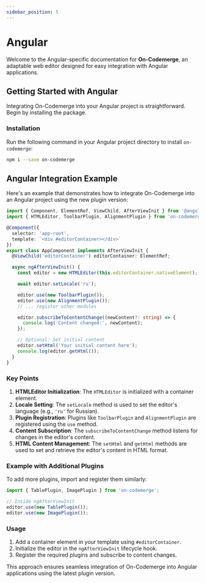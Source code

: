 ```yaml
---
sidebar_position: 5
---
```


# Angular

Welcome to the Angular-specific documentation for **On-Codemerge**, an adaptable web editor designed for easy integration with Angular applications.

## Getting Started with Angular

Integrating On-Codemerge into your Angular project is straightforward. Begin by installing the package.

### Installation

Run the following command in your Angular project directory to install `on-codemerge`:

```bash
npm i --save on-codemerge
```

## Angular Integration Example

Here's an example that demonstrates how to integrate On-Codemerge into an Angular project using the new plugin version:

```typescript title="app.component.ts"
import { Component, ElementRef, ViewChild, AfterViewInit } from '@angular/core';
import { HTMLEditor, ToolbarPlugin, AlignmentPlugin } from 'on-codemerge';

@Component({
  selector: 'app-root',
  template: `<div #editorContainer></div>`
})
export class AppComponent implements AfterViewInit {
  @ViewChild('editorContainer') editorContainer: ElementRef;

  async ngAfterViewInit() {
    const editor = new HTMLEditor(this.editorContainer.nativeElement);

    await editor.setLocale('ru');

    editor.use(new ToolbarPlugin());
    editor.use(new AlignmentPlugin());
    // ... register other modules

    editor.subscribeToContentChange((newContent?: string) => {
      console.log('Content changed:', newContent);
    });

    // Optional: Set initial content
    editor.setHtml('Your initial content here');
    console.log(editor.getHtml());
  }
}
```

### Key Points

1. **HTMLEditor Initialization**: The `HTMLEditor` is initialized with a container element.
2. **Locale Setting**: The `setLocale` method is used to set the editor's language (e.g., `'ru'` for Russian).
3. **Plugin Registration**: Plugins like `ToolbarPlugin` and `AlignmentPlugin` are registered using the `use` method.
4. **Content Subscription**: The `subscribeToContentChange` method listens for changes in the editor's content.
5. **HTML Content Management**: The `setHtml` and `getHtml` methods are used to set and retrieve the editor's content in HTML format.

### Example with Additional Plugins

To add more plugins, import and register them similarly:

```typescript
import { TablePlugin, ImagePlugin } from 'on-codemerge';

// Inside ngAfterViewInit
editor.use(new TablePlugin());
editor.use(new ImagePlugin());
```

### Usage

1. Add a container element in your template using `#editorContainer`.
2. Initialize the editor in the `ngAfterViewInit` lifecycle hook.
3. Register the required plugins and subscribe to content changes.

This approach ensures seamless integration of On-Codemerge into Angular applications using the latest plugin version.
